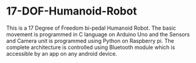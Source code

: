 # 17-DOF-Humanoid-Robot
This is a 17 Degree of Freedom bi-pedal Humanoid Robot. The basic movement is programmed in C language on Arduino Uno and the Sensors and Camera unit is programmed using Python on Raspberry pi. The complete architecture is controlled using Bluetooth module which is accessible by an app on any android device.
